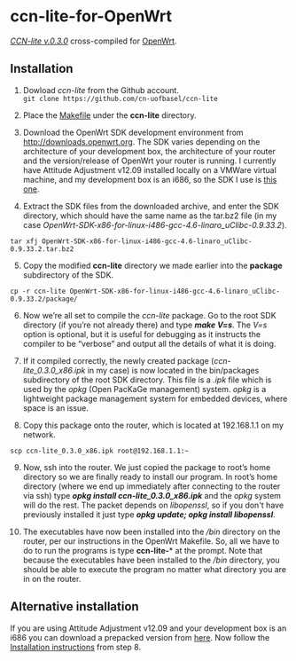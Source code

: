 # ccn-lite-for-OpenWrt
[*CCN-lite v.0.3.0*](http://www.ccn-lite.net/) cross-compiled for [OpenWrt](https://openwrt.org/).

## Installation

1. Dowload *ccn-lite* from the Github account.  
  `git clone https://github.com/cn-uofbasel/ccn-lite`
  
2. Place the [Makefile](https://github.com/josecastillolema/ccn-lite-for-OpenWrt/blob/master/Makefile) under the **ccn-lite** directory.

3. Download the OpenWrt SDK development environment from http://downloads.openwrt.org. The SDK varies depending on the architecture of your development box, the architecture of your router and the version/release of OpenWrt your router is running. I currently have Attitude Adjustment v12.09 installed locally on a VMWare virtual machine, and my development box is an i686, so the SDK I use is [this one](https://downloads.openwrt.org/attitude_adjustment/12.09/x86/generic/OpenWrt-SDK-x86-for-linux-i486-gcc-4.6-linaro_uClibc-0.9.33.2.tar.bz2).

4. Extract the SDK files from the downloaded archive, and enter the SDK directory, which should have the same name as the tar.bz2 file (in my case *OpenWrt-SDK-x86-for-linux-i486-gcc-4.6-linaro_uClibc-0.9.33.2*).

  `tar xfj OpenWrt-SDK-x86-for-linux-i486-gcc-4.6-linaro_uClibc-0.9.33.2.tar.bz2`


5. Copy the modified **ccn-lite** directory we made earlier into the **package** subdirectory of the SDK.

  `cp -r ccn-lite OpenWrt-SDK-x86-for-linux-i486-gcc-4.6-linaro_uClibc-0.9.33.2/package/`

6. Now we’re all set to compile the *ccn-lite* package. Go to the root SDK directory (if you’re not already there) and type **_make V=s_**. The *V=s* option is optional, but it is useful for debugging as it instructs the compiler to be “verbose” and output all the details of what it is doing.

7. If it compiled correctly, the newly created package (*ccn-lite_0.3.0_x86.ipk* in my case) is now located in the bin/packages subdirectory of the root SDK directory. This file is a *.ipk* file which is used by the *opkg* (Open PacKaGe management) system. *opkg* is a lightweight package management system for embedded devices, where space is an issue.

8. Copy this package onto the router, which is located at 192.168.1.1 on my network.

  `scp ccn-lite_0.3.0_x86.ipk root@192.168.1.1:~`

9. Now, ssh into the router. We just copied the package to root’s home directory so we are finally ready to install our program. In root’s home directory (where we end up immediately after connecting to the router via ssh) type **_opkg install ccn-lite_0.3.0_x86.ipk_** and the *opkg* system will do the rest. The packet depends on *libopenssl*, so if you don't have previously installed it just type **_opkg update; opkg install libopenssl_**.

10. The executables have now been installed into the */bin* directory on the router, per our instructions in the OpenWrt Makefile. So, all we have to do to run the programs is type **ccn-lite-***  at the prompt. Note that because the executables have been installed to the */bin* directory, you should be able to execute the program no matter what directory you are in on the router.

## Alternative installation

If you are using Attitude Adjustment v12.09 and your development box is an i686 you can download a prepacked version from [here](https://github.com/josecastillolema/ccn-lite-for-OpenWrt/blob/master/ccn-lite_0.3.0_x86.ipk). Now follow the [Installation instructions](https://github.com/josecastillolema/ccn-lite-for-OpenWrt/blob/master/README.md#installation) from step 8.

